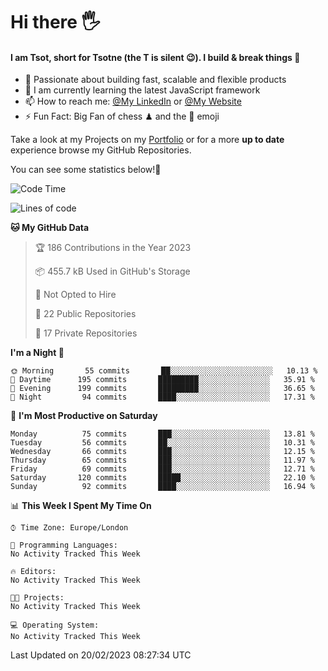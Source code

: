 # Hi there :raised_hand_with_fingers_splayed:
#### I am Tsot, short for Tsotne (the T is silent :wink:). I build & break things :space_invader:
- :telescope: Passionate about building fast, scalable and flexible products
- :seedling: I am currently learning the latest JavaScript framework 
- :mailbox: How to reach me: [@My LinkedIn](https://www.linkedin.com/in/tsotne-gvadzabia/) or [@My Website](https://tsotne.co.uk/contact)
- :zap: Fun Fact: Big Fan of chess ♟ and the 👾 emoji

Take a look at my Projects on my [Portfolio](https://tsotne.co.uk/) or for a more **up to date** experience browse my GitHub Repositories.

You can see some statistics below!:space_invader:
<!--START_SECTION:waka-->
![Code Time](http://img.shields.io/badge/Code%20Time-761%20hrs%202%20mins-blue)

![Lines of code](https://img.shields.io/badge/From%20Hello%20World%20I%27ve%20Written-2%20Million%20lines%20of%20code-blue)

**🐱 My GitHub Data** 

> 🏆 186 Contributions in the Year 2023
 > 
> 📦 455.7 kB Used in GitHub's Storage 
 > 
> 🚫 Not Opted to Hire
 > 
> 📜 22 Public Repositories 
 > 
> 🔑 17 Private Repositories  
 > 
**I'm a Night 🦉** 

```text
🌞 Morning       55 commits       ██░░░░░░░░░░░░░░░░░░░░░░░   10.13 % 
🌆 Daytime      195 commits       █████████░░░░░░░░░░░░░░░░   35.91 % 
🌃 Evening      199 commits       █████████░░░░░░░░░░░░░░░░   36.65 % 
🌙 Night         94 commits       ████░░░░░░░░░░░░░░░░░░░░░   17.31 % 

```
📅 **I'm Most Productive on Saturday** 

```text
Monday          75 commits       ███░░░░░░░░░░░░░░░░░░░░░░   13.81 % 
Tuesday         56 commits       ██░░░░░░░░░░░░░░░░░░░░░░░   10.31 % 
Wednesday       66 commits       ███░░░░░░░░░░░░░░░░░░░░░░   12.15 % 
Thursday        65 commits       ███░░░░░░░░░░░░░░░░░░░░░░   11.97 % 
Friday          69 commits       ███░░░░░░░░░░░░░░░░░░░░░░   12.71 % 
Saturday       120 commits       █████░░░░░░░░░░░░░░░░░░░░   22.10 % 
Sunday          92 commits       ████░░░░░░░░░░░░░░░░░░░░░   16.94 % 

```


📊 **This Week I Spent My Time On** 

```text
⌚︎ Time Zone: Europe/London

💬 Programming Languages: 
No Activity Tracked This Week

🔥 Editors: 
No Activity Tracked This Week

🐱‍💻 Projects: 
No Activity Tracked This Week

💻 Operating System: 
No Activity Tracked This Week

```


 Last Updated on 20/02/2023 08:27:34 UTC
<!--END_SECTION:waka-->
